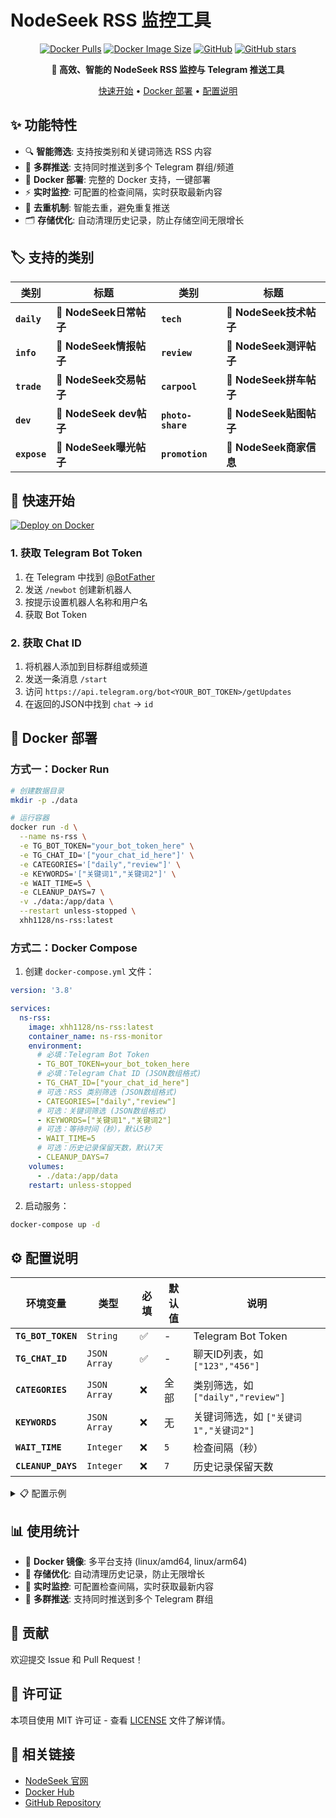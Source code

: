 # NodeSeek RSS 监控工具

<div align="center">

[![Docker Pulls](https://img.shields.io/docker/pulls/xhh1128/ns-rss?style=for-the-badge&logo=docker)](https://hub.docker.com/r/xhh1128/ns-rss)
[![Docker Image Size](https://img.shields.io/docker/image-size/xhh1128/ns-rss/latest?style=for-the-badge&logo=docker)](https://hub.docker.com/r/xhh1128/ns-rss)
[![GitHub](https://img.shields.io/github/license/xhhcn/ns-rss?style=for-the-badge)](LICENSE)
[![GitHub stars](https://img.shields.io/github/stars/xhhcn/ns-rss?style=for-the-badge)](https://github.com/xhhcn/ns-rss/stargazers)

**🚀 高效、智能的 NodeSeek RSS 监控与 Telegram 推送工具**

[快速开始](#-快速开始) • [Docker 部署](#-docker-部署) • [配置说明](##%EF%B8%8F-配置说明)

</div>

## ✨ 功能特性

- 🔍 **智能筛选**: 支持按类别和关键词筛选 RSS 内容
- 📱 **多群推送**: 支持同时推送到多个 Telegram 群组/频道
- 🚀 **Docker 部署**: 完整的 Docker 支持，一键部署
- ⚡ **实时监控**: 可配置的检查间隔，实时获取最新内容
- 🎯 **去重机制**: 智能去重，避免重复推送
- 🗂️ **存储优化**: 自动清理历史记录，防止存储空间无限增长

## 🏷️ 支持的类别

<div align="center">

| 类别 | 标题 | 类别 | 标题 |
|------|------|------|------|
| **`daily`** | 🔔 **NodeSeek日常帖子** | **`tech`** | 🔔 **NodeSeek技术帖子** |
| **`info`** | 🔔 **NodeSeek情报帖子** | **`review`** | 🔔 **NodeSeek测评帖子** |
| **`trade`** | 🔔 **NodeSeek交易帖子** | **`carpool`** | 🔔 **NodeSeek拼车帖子** |
| **`dev`** | 🔔 **NodeSeek dev帖子** | **`photo-share`** | 🔔 **NodeSeek贴图帖子** |
| **`expose`** | 🔔 **NodeSeek曝光帖子** | **`promotion`** | 🔔 **NodeSeek商家信息** |

</div>

## 🚀 快速开始

[![Deploy on Docker](https://img.shields.io/badge/Deploy%20on-Docker-2496ED?style=for-the-badge&logo=docker&logoColor=white)](https://hub.docker.com/r/xhh1128/ns-rss)

### 1. 获取 Telegram Bot Token

1. 在 Telegram 中找到 [@BotFather](https://t.me/BotFather)
2. 发送 `/newbot` 创建新机器人
3. 按提示设置机器人名称和用户名
4. 获取 Bot Token

### 2. 获取 Chat ID

1. 将机器人添加到目标群组或频道
2. 发送一条消息 `/start`
3. 访问 `https://api.telegram.org/bot<YOUR_BOT_TOKEN>/getUpdates`
4. 在返回的JSON中找到 `chat` → `id`

## 🐳 Docker 部署

### 方式一：Docker Run

```bash
# 创建数据目录
mkdir -p ./data

# 运行容器
docker run -d \
  --name ns-rss \
  -e TG_BOT_TOKEN="your_bot_token_here" \
  -e TG_CHAT_ID='["your_chat_id_here"]' \
  -e CATEGORIES='["daily","review"]' \
  -e KEYWORDS='["关键词1","关键词2"]' \
  -e WAIT_TIME=5 \
  -e CLEANUP_DAYS=7 \
  -v ./data:/app/data \
  --restart unless-stopped \
  xhh1128/ns-rss:latest
```

### 方式二：Docker Compose

1. 创建 `docker-compose.yml` 文件：

```yaml
version: '3.8'

services:
  ns-rss:
    image: xhh1128/ns-rss:latest
    container_name: ns-rss-monitor
    environment:
      # 必填：Telegram Bot Token
      - TG_BOT_TOKEN=your_bot_token_here
      # 必填：Telegram Chat ID (JSON数组格式)
      - TG_CHAT_ID=["your_chat_id_here"]
      # 可选：RSS 类别筛选 (JSON数组格式)
      - CATEGORIES=["daily","review"]
      # 可选：关键词筛选 (JSON数组格式)
      - KEYWORDS=["关键词1","关键词2"]
      # 可选：等待时间（秒），默认5秒
      - WAIT_TIME=5
      # 可选：历史记录保留天数，默认7天
      - CLEANUP_DAYS=7
    volumes:
      - ./data:/app/data
    restart: unless-stopped
```

2. 启动服务：

```bash
docker-compose up -d
```

## ⚙️ 配置说明

<div align="center">

| 环境变量 | 类型 | 必填 | 默认值 | 说明 |
|----------|------|------|--------|------|
| **`TG_BOT_TOKEN`** | `String` | ✅ | - | Telegram Bot Token |
| **`TG_CHAT_ID`** | `JSON Array` | ✅ | - | 聊天ID列表，如 `["123","456"]` |
| **`CATEGORIES`** | `JSON Array` | ❌ | 全部 | 类别筛选，如 `["daily","review"]` |
| **`KEYWORDS`** | `JSON Array` | ❌ | 无 | 关键词筛选，如 `["关键词1","关键词2"]` |
| **`WAIT_TIME`** | `Integer` | ❌ | `5` | 检查间隔（秒） |
| **`CLEANUP_DAYS`** | `Integer` | ❌ | `7` | 历史记录保留天数 |

</div>

<details>
<summary>📋 配置示例</summary>

### 基础配置
```bash
TG_BOT_TOKEN="1234567890:ABCdefGHIjklMNOpqrsTUVwxyz"
TG_CHAT_ID=["123456789"]
```

### 完整配置
```bash
TG_BOT_TOKEN="1234567890:ABCdefGHIjklMNOpqrsTUVwxyz"
TG_CHAT_ID=["123456789", "987654321"]
CATEGORIES=["daily","tech","review"]
KEYWORDS=["VPS","服务器","测评"]
WAIT_TIME=10
CLEANUP_DAYS=14
```

### 监控特定内容
```bash
# 只监控日常和测评帖子
CATEGORIES=["daily","review"]

# 只推送包含特定关键词的内容
KEYWORDS=["只测不评","性能测试"]

# 组合使用：监控测评帖子中包含"VPS"的内容
CATEGORIES=["review"]
KEYWORDS=["VPS"]
```

</details>

## 📊 使用统计

- 🐳 **Docker 镜像**: 多平台支持 (linux/amd64, linux/arm64)
- 💾 **存储优化**: 自动清理历史记录，防止无限增长
- 🔄 **实时监控**: 可配置检查间隔，实时获取最新内容
- 📱 **多群推送**: 支持同时推送到多个 Telegram 群组

## 🤝 贡献

欢迎提交 Issue 和 Pull Request！

## 📄 许可证

本项目使用 MIT 许可证 - 查看 [LICENSE](LICENSE) 文件了解详情。

## 🔗 相关链接

- [NodeSeek 官网](https://nodeseek.com)
- [Docker Hub](https://hub.docker.com/r/xhh1128/ns-rss)
- [GitHub Repository](https://github.com/xhhcn/ns-rss) 